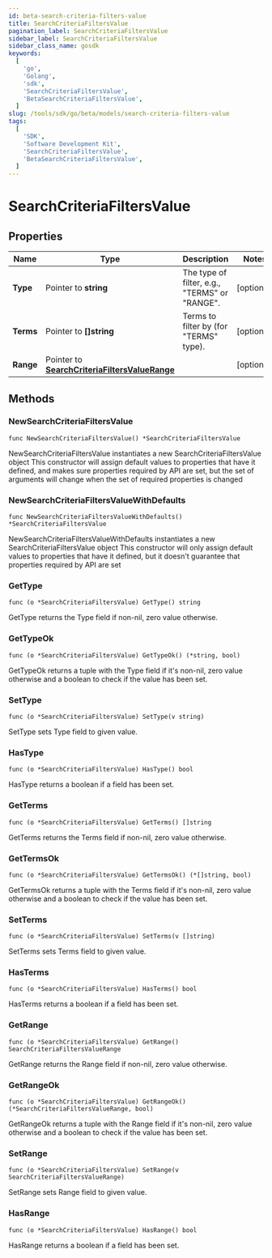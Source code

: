```yaml
---
id: beta-search-criteria-filters-value
title: SearchCriteriaFiltersValue
pagination_label: SearchCriteriaFiltersValue
sidebar_label: SearchCriteriaFiltersValue
sidebar_class_name: gosdk
keywords:
  [
    'go',
    'Golang',
    'sdk',
    'SearchCriteriaFiltersValue',
    'BetaSearchCriteriaFiltersValue',
  ]
slug: /tools/sdk/go/beta/models/search-criteria-filters-value
tags:
  [
    'SDK',
    'Software Development Kit',
    'SearchCriteriaFiltersValue',
    'BetaSearchCriteriaFiltersValue',
  ]
---
```


# SearchCriteriaFiltersValue

## Properties

| Name | Type | Description | Notes |
| --- | --- | --- | --- |
| **Type** | Pointer to **string** | The type of filter, e.g., \"TERMS\" or \"RANGE\". | [optional] |
| **Terms** | Pointer to **[]string** | Terms to filter by (for \"TERMS\" type). | [optional] |
| **Range** | Pointer to [**SearchCriteriaFiltersValueRange**](search-criteria-filters-value-range) |  | [optional] |

## Methods

### NewSearchCriteriaFiltersValue

`func NewSearchCriteriaFiltersValue() *SearchCriteriaFiltersValue`

NewSearchCriteriaFiltersValue instantiates a new SearchCriteriaFiltersValue object This constructor will assign default values to properties that have it defined, and makes sure properties required by API are set, but the set of arguments will change when the set of required properties is changed

### NewSearchCriteriaFiltersValueWithDefaults

`func NewSearchCriteriaFiltersValueWithDefaults() *SearchCriteriaFiltersValue`

NewSearchCriteriaFiltersValueWithDefaults instantiates a new SearchCriteriaFiltersValue object This constructor will only assign default values to properties that have it defined, but it doesn't guarantee that properties required by API are set

### GetType

`func (o *SearchCriteriaFiltersValue) GetType() string`

GetType returns the Type field if non-nil, zero value otherwise.

### GetTypeOk

`func (o *SearchCriteriaFiltersValue) GetTypeOk() (*string, bool)`

GetTypeOk returns a tuple with the Type field if it's non-nil, zero value otherwise and a boolean to check if the value has been set.

### SetType

`func (o *SearchCriteriaFiltersValue) SetType(v string)`

SetType sets Type field to given value.

### HasType

`func (o *SearchCriteriaFiltersValue) HasType() bool`

HasType returns a boolean if a field has been set.

### GetTerms

`func (o *SearchCriteriaFiltersValue) GetTerms() []string`

GetTerms returns the Terms field if non-nil, zero value otherwise.

### GetTermsOk

`func (o *SearchCriteriaFiltersValue) GetTermsOk() (*[]string, bool)`

GetTermsOk returns a tuple with the Terms field if it's non-nil, zero value otherwise and a boolean to check if the value has been set.

### SetTerms

`func (o *SearchCriteriaFiltersValue) SetTerms(v []string)`

SetTerms sets Terms field to given value.

### HasTerms

`func (o *SearchCriteriaFiltersValue) HasTerms() bool`

HasTerms returns a boolean if a field has been set.

### GetRange

`func (o *SearchCriteriaFiltersValue) GetRange() SearchCriteriaFiltersValueRange`

GetRange returns the Range field if non-nil, zero value otherwise.

### GetRangeOk

`func (o *SearchCriteriaFiltersValue) GetRangeOk() (*SearchCriteriaFiltersValueRange, bool)`

GetRangeOk returns a tuple with the Range field if it's non-nil, zero value otherwise and a boolean to check if the value has been set.

### SetRange

`func (o *SearchCriteriaFiltersValue) SetRange(v SearchCriteriaFiltersValueRange)`

SetRange sets Range field to given value.

### HasRange

`func (o *SearchCriteriaFiltersValue) HasRange() bool`

HasRange returns a boolean if a field has been set.
